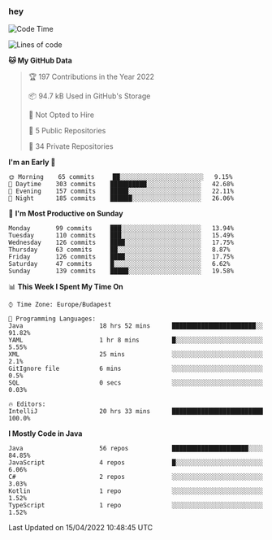 ### hey

<!--START_SECTION:waka-->
![Code Time](http://img.shields.io/badge/Code%20Time-675%20hrs%2023%20mins-blue)

![Lines of code](https://img.shields.io/badge/From%20Hello%20World%20I%27ve%20Written-490%20Thousand%20lines%20of%20code-blue)

**🐱 My GitHub Data** 

> 🏆 197 Contributions in the Year 2022
 > 
> 📦 94.7 kB Used in GitHub's Storage 
 > 
> 🚫 Not Opted to Hire
 > 
> 📜 5 Public Repositories 
 > 
> 🔑 34 Private Repositories  
 > 
**I'm an Early 🐤** 

```text
🌞 Morning    65 commits     ██░░░░░░░░░░░░░░░░░░░░░░░   9.15% 
🌆 Daytime    303 commits    ██████████░░░░░░░░░░░░░░░   42.68% 
🌃 Evening    157 commits    █████░░░░░░░░░░░░░░░░░░░░   22.11% 
🌙 Night      185 commits    ██████░░░░░░░░░░░░░░░░░░░   26.06%

```
📅 **I'm Most Productive on Sunday** 

```text
Monday       99 commits     ███░░░░░░░░░░░░░░░░░░░░░░   13.94% 
Tuesday      110 commits    ███░░░░░░░░░░░░░░░░░░░░░░   15.49% 
Wednesday    126 commits    ████░░░░░░░░░░░░░░░░░░░░░   17.75% 
Thursday     63 commits     ██░░░░░░░░░░░░░░░░░░░░░░░   8.87% 
Friday       126 commits    ████░░░░░░░░░░░░░░░░░░░░░   17.75% 
Saturday     47 commits     █░░░░░░░░░░░░░░░░░░░░░░░░   6.62% 
Sunday       139 commits    █████░░░░░░░░░░░░░░░░░░░░   19.58%

```


📊 **This Week I Spent My Time On** 

```text
⌚︎ Time Zone: Europe/Budapest

💬 Programming Languages: 
Java                     18 hrs 52 mins      ███████████████████████░░   91.82% 
YAML                     1 hr 8 mins         █░░░░░░░░░░░░░░░░░░░░░░░░   5.55% 
XML                      25 mins             ░░░░░░░░░░░░░░░░░░░░░░░░░   2.1% 
GitIgnore file           6 mins              ░░░░░░░░░░░░░░░░░░░░░░░░░   0.5% 
SQL                      0 secs              ░░░░░░░░░░░░░░░░░░░░░░░░░   0.03%

🔥 Editors: 
IntelliJ                 20 hrs 33 mins      █████████████████████████   100.0%

```

**I Mostly Code in Java** 

```text
Java                     56 repos            █████████████████████░░░░   84.85% 
JavaScript               4 repos             █░░░░░░░░░░░░░░░░░░░░░░░░   6.06% 
C#                       2 repos             ░░░░░░░░░░░░░░░░░░░░░░░░░   3.03% 
Kotlin                   1 repo              ░░░░░░░░░░░░░░░░░░░░░░░░░   1.52% 
TypeScript               1 repo              ░░░░░░░░░░░░░░░░░░░░░░░░░   1.52%

```



 Last Updated on 15/04/2022 10:48:45 UTC
<!--END_SECTION:waka-->
